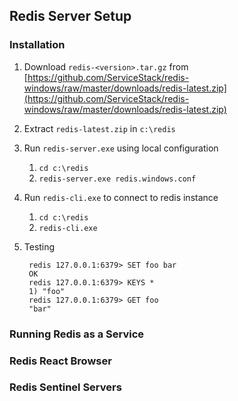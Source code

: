 ## Redis Server Setup ##
### Installation ###
1. Download `redis-<version>.tar.gz` from [https://github.com/ServiceStack/redis-windows/raw/master/downloads/redis-latest.zip](https://github.com/ServiceStack/redis-windows/raw/master/downloads/redis-latest.zip)
2. Extract `redis-latest.zip` in `c:\redis`
3. Run `redis-server.exe` using local configuration
	1. `cd c:\redis`
	2. `redis-server.exe redis.windows.conf`
4. Run `redis-cli.exe` to connect to redis instance
	1. `cd c:\redis`
	2. `redis-cli.exe`
5. Testing
		
		redis 127.0.0.1:6379> SET foo bar
		OK
		redis 127.0.0.1:6379> KEYS *
		1) "foo"
		redis 127.0.0.1:6379> GET foo
		"bar"
### Running Redis as a Service ###

### Redis React Browser ###

### Redis Sentinel Servers ###
